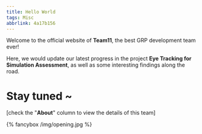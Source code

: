 ```yaml
---
title: Hello World
tags: Misc
abbrlink: 4a17b156
---
```

Welcome to the official website of **Team11**, the best GRP development team ever! 



Here, we would update our latest progress in the project **Eye Tracking for Simulation Assessment**, as well as some interesting findings along the road.



# Stay tuned ~



[check the "**About**" column to view the details of this team]



{% fancybox /img/opening.jpg %}


